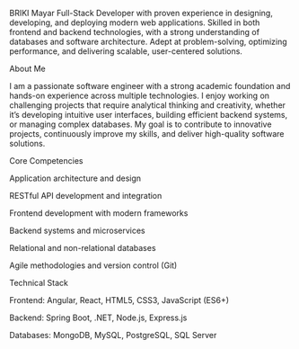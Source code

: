BRIKI Mayar
Full-Stack Developer with proven experience in designing, developing, and deploying modern web applications. Skilled in both frontend and backend technologies, with a strong understanding of databases and software architecture. Adept at problem-solving, optimizing performance, and delivering scalable, user-centered solutions.

About Me

I am a passionate software engineer with a strong academic foundation and hands-on experience across multiple technologies. I enjoy working on challenging projects that require analytical thinking and creativity, whether it’s developing intuitive user interfaces, building efficient backend systems, or managing complex databases. My goal is to contribute to innovative projects, continuously improve my skills, and deliver high-quality software solutions.

Core Competencies

Application architecture and design

RESTful API development and integration

Frontend development with modern frameworks

Backend systems and microservices

Relational and non-relational databases

Agile methodologies and version control (Git)

Technical Stack

Frontend: Angular, React, HTML5, CSS3, JavaScript (ES6+)

Backend: Spring Boot, .NET, Node.js, Express.js

Databases: MongoDB, MySQL, PostgreSQL, SQL Server

